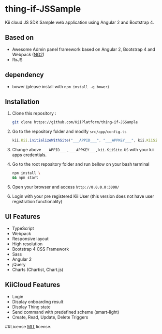 # thing-if-JSSample

Kii cloud JS SDK Sample web application using Angular 2 and Bootstrap 4.

## Based on

- Awesome Admin panel framework based on Angular 2, Bootstrap 4 and Webpack ([NG2](http://akveo.com/ng2-admin/))
- RxJS

## dependency
- bower (please install with `npm install -g bower`)


## Installation


1. Clone this repository :

    ```bash
    git clone https://github.com/KiiPlatform/thing-if-JSSample
    ```

1. Go to the repository folder and modify `src/app/config.ts` 

    ```javascript
    kii.Kii.initializeWithSite("___APPID___", "___APPKEY___", kii.KiiSite.US);
    ```

1. Change above `___APPID___` , `___APPKEY___`, `kii.KiiSite.US` with your kii apps credentials.

1. Go to the root repository folder and run bellow on your bash terminal

    ```bash
    npm install \
    && npm start
    ```

1. Open your browser and access `http://0.0.0.0:3000/`

1. Login with your pre registered Kii User (this version does not have user registration functionality)

## UI Features
* TypeScript
* Webpack
* Responsive layout
* High resolution
* Bootstrap 4 CSS Framework
* Sass
* Angular 2
* jQuery
* Charts (Chartist, Chart.js)

## KiiCloud Features
* Login
* Display onboarding result
* Display Thing state
* Send command with predefined scheme (smart-light)
* Create, Read, Update, Delete Triggers 

##License
[MIT](LICENSE.txt) license.
